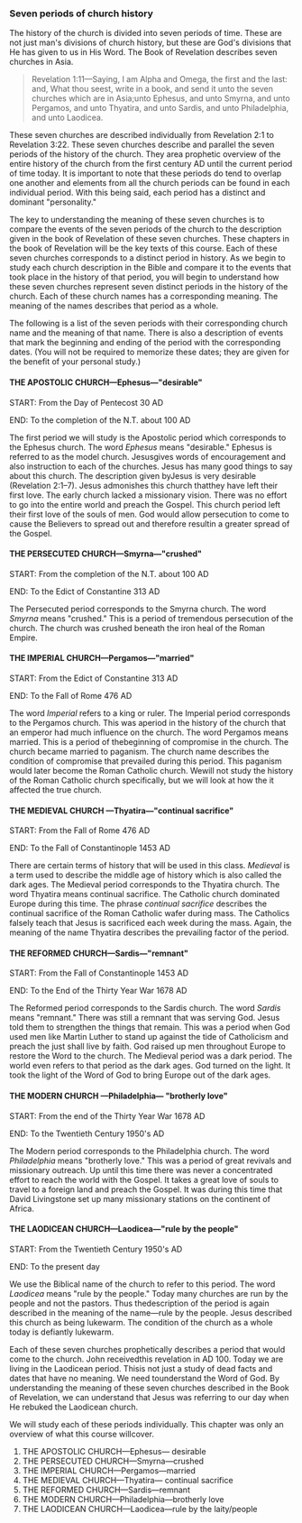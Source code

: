 ### Seven periods of church history

The history of the church is divided into seven periods of time. These are not just man's divisions of church history, but these are God's divisions that He has given to us in His Word. The Book of Revelation describes seven churches in Asia. 

> Revelation 1:11&mdash;Saying, I am Alpha and Omega, the first and the last: and, What thou seest, write in a book, and send it unto the seven churches which are in Asia;unto Ephesus, and unto Smyrna, and unto Pergamos, and unto Thyatira, and unto Sardis, and unto Philadelphia, and unto Laodicea.

These seven churches are described individually from Revelation 2:1 to Revelation 3:22. These seven churches describe and parallel the seven periods of the history of the church. They area prophetic overview of the entire history of the church from the first century AD until the current period of time today. It is important to note that these periods do tend to overlap one another and elements from all the church periods can be found in each individual period. With this being said, each period has a distinct and dominant &quot;personality.&quot;

The key to understanding the meaning of these seven churches is to compare the events of the seven periods of the church to the description given in the book of Revelation of these seven churches. These chapters in the book of Revelation will be the key texts of this course. Each of these seven churches corresponds to a distinct period in history. As we begin to study each church description in the Bible and compare it to the events that took place in the history of that period, you will begin to understand how these seven churches represent seven distinct periods in the history of the church. Each of these church names has a corresponding meaning. The meaning of the names describes that period as a whole. 

The following is a list of the seven periods with their corresponding church name and the meaning of that name. There is also a description of events that mark the beginning and ending of the period with the corresponding dates. (You will not be required to memorize these dates; they are given for the benefit of your personal study.)

#### THE APOSTOLIC CHURCH&mdash;Ephesus&mdash;&quot;desirable&quot;

START: From the Day of Pentecost 30 AD

END: To the completion of the N.T. about 100 AD

The first period we will study is the Apostolic period which corresponds to the Ephesus church. The word _Ephesus_ means "desirable." Ephesus is referred to as the model church. Jesusgives words of encouragement and also instruction to each of the churches. Jesus has many good things to say about this church. The description given byJesus is very desirable (Revelation 2:1&ndash;7). Jesus admonishes this church thatthey have left their first love. The early church lacked a missionary vision. There was no effort to go into the entire world and preach the Gospel. This church period left their first love of the souls of men. God would allow persecution to come to cause the Believers to spread out and therefore resultin a greater spread of the Gospel.

#### THE PERSECUTED CHURCH&mdash;Smyrna&mdash;&quot;crushed&quot;

START: From the completion of the N.T. about 100 AD

END: To the Edict of Constantine 313 AD

The Persecuted period corresponds to the Smyrna church. The word _Smyrna_ means "crushed." This is a period of tremendous persecution of the church. The church was crushed beneath the iron heal of the Roman Empire.

#### THE IMPERIAL CHURCH&mdash;Pergamos&mdash;&quot;married&quot;

START: From the Edict of Constantine 313 AD

END: To the Fall of Rome 476 AD

The word _Imperial_ refers to a king or ruler. The Imperial period corresponds to the Pergamos church. This was aperiod in the history of the church that an emperor had much influence on the church. The word Pergamos means married. This is a period of thebeginning of compromise in the church. The church became married to paganism. The church name describes the condition of compromise that prevailed during this period. This paganism would later become the Roman Catholic church. Wewill not study the history of the Roman Catholic church specifically, but we will look at how the it affected the true church.

#### THE MEDIEVAL CHURCH &mdash;Thyatira&mdash;&quot;continual sacrifice&quot;

START: From the Fall of Rome 476 AD

END: To the Fall of Constantinople 1453 AD

There are certain terms of history that will be used in this class. _Medieval_ is a term used to describe the middle age of history which is also called the dark ages. The Medieval period corresponds to the Thyatira church. The word Thyatira means continual sacrifice. The Catholic church dominated Europe during this time. The phrase _continual sacrifice_ describes the continual sacrifice of the Roman Catholic wafer during mass. The Catholics falsely teach that Jesus is sacrificed each week during the mass. Again, the meaning of the name Thyatira describes the prevailing factor of the period.

#### THE REFORMED CHURCH&mdash;Sardis&mdash;&quot;remnant&quot;

START: From the Fall of Constantinople 1453 AD

END: To the End of the Thirty Year War 1678 AD

The Reformed period corresponds to the Sardis church. The word _Sardis_ means "remnant." There was still a remnant that was serving God. Jesus told them to strengthen the things that remain. This was a period when God used men like Martin Luther to stand up against the tide of Catholicism and preach the just shall live by faith. God raised up men throughout Europe to restore the Word to the church. The Medieval period was a dark period. The world even refers to that period as the dark ages. God turned on the light. It took the light of the Word of God to bring Europe out of the dark ages. 

#### THE MODERN CHURCH &mdash;Philadelphia&mdash; &quot;brotherly love&quot;

START: From the end of the Thirty Year War 1678 AD

END: To the Twentieth Century 1950's AD

The Modern period corresponds to the Philadelphia church. The word _Philadelphia_ means "brotherly love." This was a period of great revivals and missionary outreach. Up until this time there was never a concentrated effort to reach the world with the Gospel. It takes a great love of souls to travel to a foreign land and preach the Gospel. It was during this time that David Livingstone set up many missionary stations on the continent of Africa.

#### THE LAODICEAN CHURCH&mdash;Laodicea&mdash;&quot;rule by the people&quot;

START: From the Twentieth Century 1950's AD

END: To the present day

We use the Biblical name of the church to refer to this period. The word _Laodicea_ means "rule by the people." Today many churches are run by the people and not the pastors. Thus thedescription of the period is again described in the meaning of the name&mdash;rule by the people. Jesus described this church as being lukewarm. The condition of the church as a whole today is defiantly lukewarm.

Each of these seven churches prophetically describes a period that would come to the church. John receivedthis revelation in AD 100. Today we are living in the Laodicean period. Thisis not just a study of dead facts and dates that have no meaning. We need tounderstand the Word of God. By understanding the meaning of these seven churches described in the Book of Revelation, we can understand that Jesus was referring to our day when He rebuked the Laodicean church.

We will study each of these periods individually. This chapter was only an overview of what this course willcover. 

1. THE APOSTOLIC CHURCH&mdash;Ephesus&mdash; desirable
2. THE PERSECUTED CHURCH&mdash;Smyrna&mdash;crushed
3. THE IMPERIAL CHURCH&mdash;Pergamos&mdash;married
4. THE MEDIEVAL CHURCH&mdash;Thyatira&mdash; continual sacrifice
5. THE REFORMED CHURCH&mdash;Sardis&mdash;remnant
6. THE MODERN CHURCH&mdash;Philadelphia&mdash;brotherly love
7. THE LAODICEAN CHURCH&mdash;Laodicea&mdash;rule by the laity/people